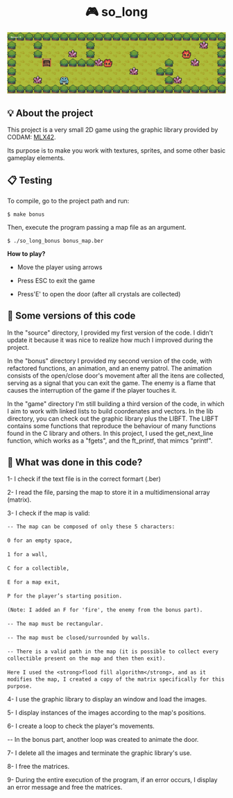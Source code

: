 <h1 align="center">
	🎮 so_long
</h1>

![So long](<gamescreenshot.png>)

## 💡 About the project

This project is a very small 2D game using the graphic library provided by CODAM: [MLX42](https://github.com/codam-coding-college/MLX42).

Its purpose is to make you work with textures, sprites, and some other basic gameplay elements.

## 📋 Testing

To compile, go to the project path and run:

```shell
$ make bonus 
```

Then, execute the program passing a map file as an argument. 

```shell
$ ./so_long_bonus bonus_map.ber
```

<strong>How to play?</strong>

- Move the player using arrows

- Press ESC to exit the game

- Press'E' to open the door (after all crystals are collected)

##  👾 Some versions of this code

In the "source" directory, I provided my first version of the code.
I didn't update it because it was nice to realize how much I improved during the project.

In the "bonus" directory I provided my second version of the code, with refactored functions, an animation, and an enemy patrol.
The animation consists of the open/close door's movement after all the itens are collected, serving as a signal that you can exit the game.
The enemy is a flame that causes the interruption of the game if the player touches it.  

In the "game" directory I'm still building a third version of the code, in which I aim to work with linked lists to build coordenates and vectors. 
In the lib directory, you can check out the graphic library plus the LIBFT.
The LIBFT contains some functions that reproduce the behaviour of many functions found in the C library and others.
In this project, I used the get_next_line function, which works as a "fgets", and the ft_printf, that mimcs "printf".

##  📝 What was done in this code?

1- I check if the text file is in the correct formart (.ber)

2- I read the file, parsing the map to store it in a multidimensional array (matrix).

3- I check if the map is valid:

	-- The map can be composed of only these 5 characters:

	0 for an empty space,

	1 for a wall,

	C for a collectible,

	E for a map exit,

	P for the player’s starting position.

	(Note: I added an F for 'fire', the enemy from the bonus part).

	-- The map must be rectangular.

	-- The map must be closed/surrounded by walls.

	-- There is a valid path in the map (it is possible to collect every collectible present on the map and then then exit).
	
	Here I used the <strong>flood fill algorithm</strong>, and as it modifies the map, I created a copy of the matrix specifically for this purpose. 

4- I use the graphic library to display an window and load the images.

5- I display instances of the images according to the map's positions.

6- I create a loop to check the player's movements.

-- In the bonus part, another loop was created to animate the door.

7- I delete all the images and terminate the graphic library's use.

8- I free the matrices.

9- During the entire execution of the program, if an error occurs, I display an error message and free the matrices.
